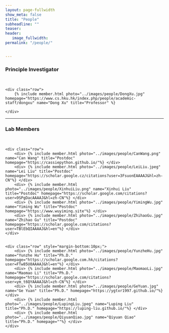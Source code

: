 ```yaml
---
layout: page-fullwidth
show_meta: false
title: "People"
subheadline: ""
teaser: 
header:
   image_fullwidth: 
permalink: "/people/"


---
```


<div class="row">
    <div class="row">
        <h3>Principle Investigator</h3>
        <br/>
    </div>
    
    <div class="row">
        {% include member.html photo="../images/people/DongXu.jpg" homepage="https://www.cs.hku.hk/index.php/people/academic-staff/dongxu" name="Dong Xu" title="Professor" %}
        
    </div>

</div>

---

<div class="row">
    <div class="row">
        <h3 class="medium-12">Lab Members</h3>
        <br/>
    </div>

    <div class="row">
        <div> {% include member.html photo="../images/people/CanWang.png" name="Can Wang" title="Postdoc" homepage="https://cassiepython.github.io/"%} </div>
        <div> {% include member.html photo="../images/people/LeiLiu.jpeg" name="Lei Liu" title="Postdoc" homepage="https://scholar.google.cz/citations?user=3FsuonEAAAAJ&hl=zh-CN"%} </div>
        <div> {% include member.html photo="../images/people/XinhuiLiu.png" name="Xinhui Liu" title="Postdoc" homepage="https://scholar.google.com/citations?user=9SPgDacAAAAJ&hl=zh-CN"%} </div>
        <div> {% include member.html photo="../images/people/YimingWu.jpg" name="Yiming Wu" title="Postdoc" homepage="https://www.wuyiming.site"%} </div>
        <div> {% include member.html photo="../images/people/ZhihaoGu.jpg" name="Zhihao Gu" title="Postdoc" homepage="https://scholar.google.com/citations?user=TBlEbQIAAAAJ&hl=en"%} </div>
    </div>


    <div class="row" style="margin-bottom:10px;">
        <div> {% include member.html photo="../images/people/YunzheHu.jpg" name="Yunzhe Hu" title="Ph.D." homepage="https://scholar.google.com.hk/citations?user=FTw85U8AAAAJ&hl=en"%} </div>
        <div> {% include member.html photo="../images/people/MaomaoLi.jpg" name="Maomao Li" title="Ph.D." homepage="https://scholar.google.com/citations?user=ym_t6QYAAAAJ&hl=zh-CN"%} </div>
        <div> {% include member.html photo="../images/people/GeYuan.jpg" name="Ge Yuan" title="Ph.D." homepage="https://ygtxr1997.github.io/"%} </div>
        <div> {% include member.html photo="../images/people/LupingLiu.jpeg" name="Luping Liu" title="Ph.D." homepage="https://luping-liu.github.io/"%} </div>
        <div> {% include member.html photo="../images/people/QiyuanQiao.jpg" name="Qiyuan Qiao" title="Ph.D." homepage=""%} </div>
    </div>

</div>
